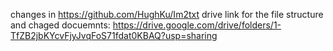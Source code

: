 changes in https://github.com/HughKu/Im2txt
drive link for the file structure and chaged docuemnts: https://drive.google.com/drive/folders/1-TfZB2jbKYcvFjyJvqFoS71fdat0KBAQ?usp=sharing
